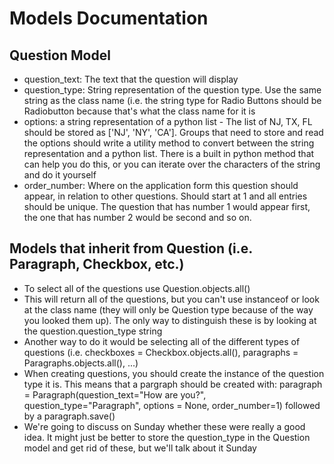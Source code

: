 # Models Documentation

## Question Model
- question_text: The text that the question will display
- question_type: String representation of the question type. Use the same string as the class name (i.e. the string type for Radio Buttons should be Radiobutton because that's what the class name for it is
-  options: a string representation of a python list - The list of NJ, TX, FL should be stored as ['NJ', 'NY', 'CA']. Groups that need to store and read the options should write a utility method to convert between the string representation and a python list. There is a built in python method that can help you do this, or you can iterate over the characters of the string and do it yourself
-  order_number: Where on the application form this question should appear, in relation to other questions. Should start at 1 and all entries should be unique. The question that has number 1 would appear first, the one that has number 2 would be second and so on.

## Models that inherit from Question (i.e. Paragraph, Checkbox, etc.)
- To select all of the questions use Question.objects.all()
- This will return all of the questions, but you can't use instanceof or look at the class name (they will only be Question type because of the way you looked them up). The only way to distinguish these is by looking at the question.question_type string
- Another way to do it would be selecting all of the different types of questions (i.e. checkboxes = Checkbox.objects.all(), paragraphs = Paragraphs.objects.all(), ...)
- When creating questions, you should create the instance of the question type it is. This means that a pargraph should be created with:  paragraph = Paragraph(question_text="How are you?", question_type="Paragraph", options = None, order_number=1) followed by a paragraph.save()
- We're going to discuss on Sunday whether these were really  a good idea. It might just be better to store the question_type in the Question model and get rid of these, but we'll talk about it Sunday
